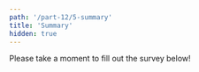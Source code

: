 ```yaml
---
path: '/part-12/5-summary'
title: 'Summary'
hidden: true
---
```


<!-- TODO: todetaan, että tietojenkäsittelytieteilijän yleissivistykseen kuuluu se, että ymmärretään jollain tasolla miten yleisimmät tietorakenteet (arraylist ja hashmap) toimivat; näihin palataan myöhemmin kurssilla tietorakenteet ja algoritmit; sanotaan satunnaisuudesta ja moniulotteisesta tiedosta jotain -->

Please take a moment to fill out the survey below!

<quiz id="07af860f-f04b-594c-b574-43b75693efa6"></quiz>